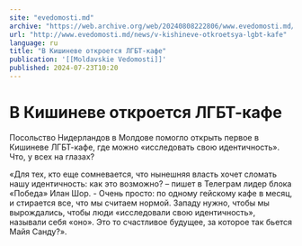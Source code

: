 ```yaml
---
site: "evedomosti.md"
archive: "https://web.archive.org/web/20240808222806/www.evedomosti.md/news/v-kishineve-otkroetsya-lgbt-kafe"
url: "http://www.evedomosti.md/news/v-kishineve-otkroetsya-lgbt-kafe"
language: ru
title: "В Кишиневе откроется ЛГБТ-кафе"
publication: '[[Moldavskie Vedomosti]]'
published: 2024-07-23T10:20
---
```


# В Кишиневе откроется ЛГБТ-кафе

Посольство Нидерландов в Молдове помогло открыть первое в Кишиневе ЛГБТ-кафе, где можно «исследовать свою идентичность». Что, у всех на глазах?

«Для тех, кто еще сомневается, что нынешняя власть хочет сломать нашу идентичность: как это возможно? – пишет в Телеграм лидер блока «Победа» Илан Шор. - Очень просто: по одному гейскому кафе в месяц, и стирается все, что мы считаем нормой. Западу нужно, чтобы мы вырождались, чтобы люди «исследовали свою идентичность», называли себя «оно». Это то счастливое будущее, за которое так бьется Майя Санду?».